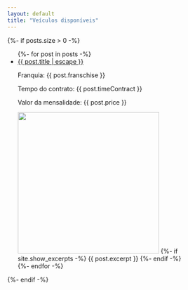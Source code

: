 ```yaml
---
layout: default
title: "Veículos disponíveis"
---
```


{%- if posts.size > 0 -%}
  <ul class="post-list">
    {%- for post in posts -%}
    <li>
      <a class="post-link" href="{{ post.url | relative_url }}">
        {{ post.title | escape }}
      </a>
      <p>Franquia: {{ post.franschise }}</p>
      <p>Tempo do contrato: {{ post.timeContract }}</p>
      <p>Valor da mensalidade: {{ post.price }}</p>
      <img src="{{ post.photo }}" width="322" />
      {%- if site.show_excerpts -%}
        {{ post.excerpt }}
      {%- endif -%}
    </li>
    {%- endfor -%}
  </ul>
{%- endif -%}